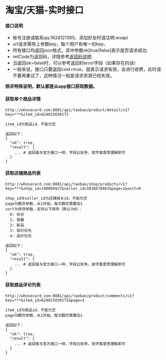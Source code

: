 # 淘宝/天猫-实时接口

#### 接口说明
* 账号注册请联系qq:1628121385，添加好友时请注明:wxapi
* url请求需带上参数key，每个用户有唯一的key。
* 所有接口均返回json格式，其中参数ok[true|false]表示是否请求成功.
* retCode为返回码，详情参考[返回码说明](https://github.com/iwoods100/wxapi-doc/blob/master/retcode.md)
* 当返回ok=false时，可以参考返回的error字段（如果存在的话）
* 一般来说，接口只要返回cost=true，就表示请求有效，会进行收费，此时请不要再重试了，这种情况一般是请求资源已经失效。

**除非特殊说明，默认都是从app接口获取数据。**

#### 获取单个商品详情
```
http://whosecard.com:8081/api/taobao/product/detail/v1?key=***&item_id=624015039172

item_id为商品id，不能为空

返回如下：
{
  "ok": true,
  "result": {
    ... # 返回值与官方接口一样，字段比较多，按字面意思理解即可
  }
}
```

#### 获取店铺商品列表
```
http://whosecard.com:8081/api/taobao/shop/products/v1?key=***&shop_id=100004927&seller_id=1036678467&page=1&sort=0

shop_id与seller_id为店铺相关id，不能为空
page为翻页参数，从1开始，每次翻页需要加1
sort为排序参数，支持以下排序（默认为0）：
  0: 综合
  1: 销量
  2: 新品
  3: 低价优先
  4: 高价优先

返回如下：
{
  "ok": true,
  "result": {
    ... # 返回值与官方接口一样，字段比较多，按字面意思理解即可
  }
}
```

#### 获取商品评论列表
```
http://whosecard.com:8081/api/taobao/product/comments/v1?key=***&item_id=624015039172&page=1

item_id为商品id，不能为空
page为翻页参数，从1开始，每次翻页需要加1

返回如下：
{
  "ok": true,
  "result": {
    ... # 返回值与官方接口一样，字段比较多，按字面意思理解即可
  }
}
```
